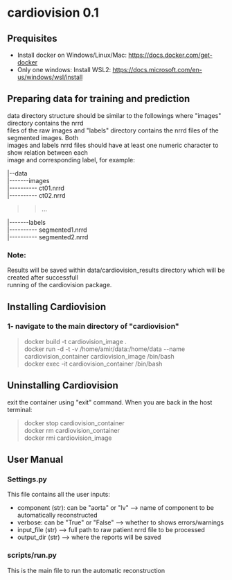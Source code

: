 # cardiovision 0.1

## Prequisites
- Install docker on Windows/Linux/Mac: https://docs.docker.com/get-docker
- Only one windows: Install WSL2: https://docs.microsoft.com/en-us/windows/wsl/install

## Preparing data for training and prediction
data directory structure should be similar to the followings where "images" directory contains the nrrd\
files of the raw images and "labels" directory contains the nrrd files of the segmented images. Both\
images and labels nrrd files should have at least one numeric character to show relation between each\
image and corresponding label, for example:

|--data\
|-------images\
|---------- ct01.nrrd\
|---------- ct02.nrrd
>>...

|-------labels\
|---------- segmented1.nrrd\
|---------- segmented2.nrrd

### Note:
Results will be saved within data/cardiovision_results directory which will be created after successfull\
running of the cardiovision package.

## Installing Cardiovision
### 1- navigate to the main directory of "cardiovision"

>docker build -t cardiovision_image .\
>docker run -d -t -v /home/amir/data:/home/data --name cardiovision_container cardiovision_image /bin/bash\
>docker exec -it cardiovision_container /bin/bash


## Uninstalling Cardiovision
exit the container using "exit" command. When you are back in the host terminal:
>docker stop cardiovision_container\
>docker rm cardiovision_container\
>docker rmi cardiovision_image

## User Manual

### Settings.py
This file contains all the user inputs:
- component (str): can be "aorta" or "lv" --> name of component to be automatically reconstructed
- verbose: can be "True" or "False" --> whether to shows errors/warnings
- input_file (str) --> full path to raw patient nrrd file to be processed
- output_dir (str) --> where the reports will be saved

### scripts/run.py
This is the main file to run the automatic reconstruction